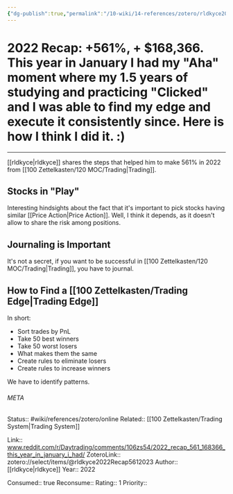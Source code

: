 ```yaml
---
{"dg-publish":true,"permalink":"/10-wiki/14-references/zotero/rldkyce2022-recap5612023/"}
---
```


# 2022 Recap: +561%, + $168,366. This year in January I had my "Aha" moment where my 1.5 years of studying and practicing "Clicked" and I was able to find my edge and execute it consistently since. Here is how I think I did it. :)
---
[[rldkyce\|rldkyce]] shares the steps that helped him to make 561% in 2022 from [[100 Zettelkasten/120 MOC/Trading\|Trading]].

## Stocks in "Play"
Interesting hindsights about the fact that it's important to pick stocks having similar [[Price Action\|Price Action]]. Well, I think it depends, as it doesn't allow to share the risk among positions.

## Journaling is Important
It's not a secret, if you want to be successful in [[100 Zettelkasten/120 MOC/Trading\|Trading]], you have to journal.

## How to Find a [[100 Zettelkasten/Trading Edge\|Trading Edge]]
In short:
-   Sort trades by PnL
-   Take 50 best winners
-   Take 50 worst losers
-   What makes them the same
-   Create rules to eliminate losers
-   Create rules to increase winners

We have to identify patterns.



###### META
Status:: #wiki/references/zotero/online
Related:: [[100 Zettelkasten/Trading System\|Trading System]]

Link:: www.reddit.com/r/Daytrading/comments/106zs54/2022_recap_561_168366_this_year_in_january_i_had/
ZoteroLink:: zotero://select/items/@rldkyce2022Recap5612023
Author:: [[rldkyce\|rldkyce]]
Year:: 2022

Consumed:: true
Reconsume:: 
Rating:: 1
Priority:: 

